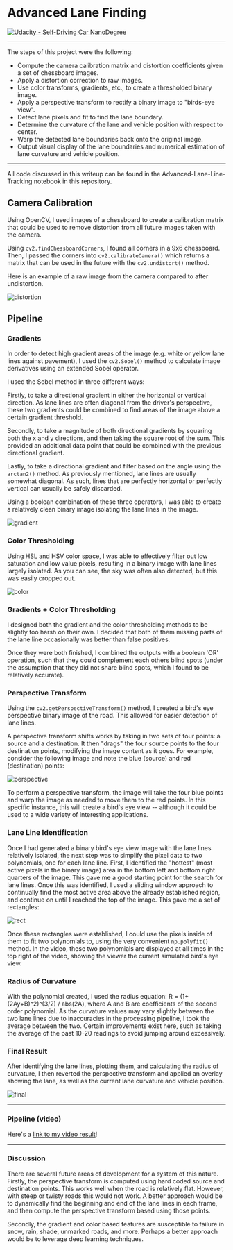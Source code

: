 # Advanced Lane Finding
[![Udacity - Self-Driving Car NanoDegree](https://s3.amazonaws.com/udacity-sdc/github/shield-carnd.svg)](http://www.udacity.com/drive)

---

The steps of this project were the following:

* Compute the camera calibration matrix and distortion coefficients given a set of chessboard images.
* Apply a distortion correction to raw images.
* Use color transforms, gradients, etc., to create a thresholded binary image.
* Apply a perspective transform to rectify a binary image to "birds-eye view".
* Detect lane pixels and fit to find the lane boundary.
* Determine the curvature of the lane and vehicle position with respect to center.
* Warp the detected lane boundaries back onto the original image.
* Output visual display of the lane boundaries and numerical estimation of lane curvature and vehicle position.

---

All code discussed in this writeup can be found in the Advanced-Lane-Line-Tracking notebook in this repository.

## Camera Calibration

Using OpenCV, I used images of a chessboard to create a calibration matrix that could be used to remove distortion from all future images taken with the camera.

Using `cv2.findChessboardCorners`, I found all corners in a 9x6 chessboard. Then, I passed the corners into `cv2.calibrateCamera()` which returns a matrix that can be used in the future with the `cv2.undistort()` method.

Here is an example of a raw image from the camera compared to after undistortion.

![distortion]

## Pipeline

### Gradients

In order to detect high gradient areas of the image (e.g. white or yellow lane lines against pavement), I used the `cv2.Sobel()` method to calculate image derivatives using an extended Sobel operator.

I used the Sobel method in three different ways:

Firstly, to take a directional gradient in either the horizontal or vertical direction. As lane lines are often diagonal from the driver's perspective, these two gradients could be combined to find areas of the image above a certain gradient threshold.

Secondly, to take a magnitude of both directional gradients by squaring both the x and y directions, and then taking the square root of the sum. This provided an additional data point that could be combined with the previous directional gradient.

Lastly, to take a directional gradient and filter based on the angle using the `arctan2()` method. As previously mentioned, lane lines are usually somewhat diagonal. As such, lines that are perfectly horizontal or perfectly vertical can usually be safely discarded.

Using a boolean combination of these three operators, I was able to create a relatively clean binary image isolating the lane lines in the image.

![gradient]

### Color Thresholding

Using HSL and HSV color space, I was able to effectively filter out low saturation and low value pixels, resulting in a binary image with lane lines largely isolated. As you can see, the sky was often also detected, but this was easily cropped out.

![color]

### Gradients + Color Thresholding

I designed both the gradient and the color thresholding methods to be slightly too harsh on their own. I decided that both of them missing parts of the lane line occasionally was better than false positives.

Once they were both finished, I combined the outputs with a boolean 'OR' operation, such that they could complement each others blind spots (under the assumption that they did not share blind spots, which I found to be relatively accurate).

### Perspective Transform

Using the `cv2.getPerspectiveTransform()` method, I created a bird's eye perspective binary image of the road. This allowed for easier detection of lane lines.

A perspective transform shifts works by taking in two sets of four points: a source and a destination. It then "drags" the four source points to the four destination points, modifying the image content as it goes. For example, consider the following image and note the blue (source) and red (destination) points:

![perspective]

To perform a perspective transform, the image will take the four blue points and warp the image as needed to move them to the red points. In this specific instance, this will create a bird's eye view -- although it could be used to a wide variety of interesting applications.

### Lane Line Identification

Once I had generated a binary bird's eye view image with the lane lines relatively isolated, the next step was to simplify the pixel data to two polynomials, one for each lane line. First, I identified the "hottest" (most active pixels in the binary image) area in the bottom left and bottom right quarters of the image. This gave me a good starting point for the search for lane lines. Once this was identified, I used a sliding window approach to continually find the most active area above the already established region, and continue on until I reached the top of the image. This gave me a set of rectangles:

![rect]

Once these rectangles were established, I could use the pixels inside of them to fit two polynomials to, using the very convenient `np.polyfit()` method. In the video, these two polynomials are displayed at all times in the top right of the video, showing the viewer the current simulated bird's eye view.

### Radius of Curvature

With the polynomial created, I used the radius equation: R = (1+(2Ay+B)^2)^(3/2) / abs(2A), where A and B are coefficients of the second order polynomial. As the curvature values may vary slightly between the two lane lines due to inaccuracies in the processing pipeline, I took the average between the two. Certain improvements exist here, such as taking the average of the past 10-20 readings to avoid jumping around excessively.

### Final Result

After identifying the lane lines, plotting them, and calculating the radius of curvature, I then reverted the perspective transform and applied an overlay showing the lane, as well as the current lane curvature and vehicle position.

![final]

---

### Pipeline (video)

Here's a [link to my video result](https://youtu.be/TfRz_oF5x3E)!

---

### Discussion

There are several future areas of development for a system of this nature. Firstly, the perspective transform is computed using hard coded source and destination points. This works well when the road is relatively flat. However, with steep or twisty roads this would not work. A better approach would be to dynamically find the beginning and end of the lane lines in each frame, and then compute the perspective transform based using those points.

Secondly, the gradient and color based features are susceptible to failure in snow, rain, shade, unmarked roads, and more. Perhaps a better approach would be to leverage deep learning techniques.

[distortion]: ./output_images/camera-calibration.png "Undistorted"
[color]: ./output_images/color-space.png "Color Space"
[gradient]: ./output_images/gradient.png "Gradient"
[perspective]: ./output_images/perspective.png "Perspective"
[rect]: ./output_images/rect.png "Rectangles"
[final]: ./output_images/final.png "Final"
